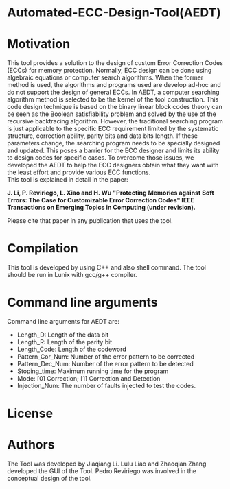 # Automated-ECC-Design-Tool(AEDT)
# Motivation
This tool provides a solution to the design of custom Error Correction Codes (ECCs) for memory protection. Normally, ECC design can be done using algebraic equations or computer search algorithms. When the former method is used, the algorithms and programs used are develop ad-hoc and do not support the design of general ECCs. In AEDT, a computer searching algorithm method is selected to be the kernel of the tool construction. This code design technique is based on the binary linear block codes theory can be seen as the Boolean satisfiability problem and solved by the use of the recursive backtracing algorithm. However, the traditional searching program is just applicable to the specific ECC requirement limited by the systematic structure, correction ability, parity bits and data bits length. If these parameters change, the searching program needs to be specially designed and updated. This poses a barrier for the ECC designer and limits its ability to design codes for specific cases. To overcome those issues, we developed the AEDT to help the ECC designers obtain what they want with the least effort and provide various ECC functions.  
This tool is explained in detail in the paper:

**J. Li, P. Reviriego, L. Xiao and H. Wu "Protecting Memories against Soft Errors: The Case for Customizable Error Correction Codes" IEEE Transactions on Emerging Topics in Computing (under revision).**

Please cite that paper in any publication that uses the tool.
# Compilation
This tool is developed by using C++ and also shell command. The tool should be run in Lunix with gcc/g++ compiler.
# Command line arguments
Command line arguments for AEDT are:
- Length_D: Length of the data bit
- Length_R: Length of the parity bit
- Length_Code: Length of the codeword
- Pattern_Cor_Num: Number of the error pattern to be corrected
- Pattern_Dec_Num: Number of the error pattern to be detected
- Stoping_time: Maximum running time for the program
- Mode: [0] Correction; [1] Correction and Detection
- Injection_Num: The number of faults injected to test the codes.
# License

# Authors
The Tool was developed by Jiaqiang Li. Lulu Liao and Zhaoqian Zhang developed the GUI of the Tool.  Pedro Reviriego was involved in the conceptual design of the tool.
